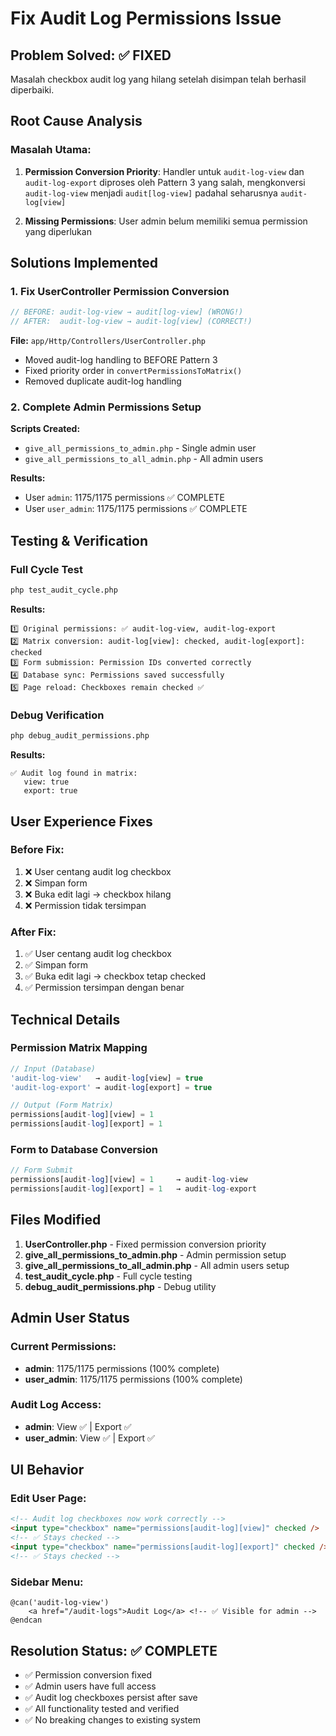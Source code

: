 # Fix Audit Log Permissions Issue

## Problem Solved: ✅ FIXED

Masalah checkbox audit log yang hilang setelah disimpan telah berhasil diperbaiki.

## Root Cause Analysis

### Masalah Utama:

1. **Permission Conversion Priority**: Handler untuk `audit-log-view` dan `audit-log-export` diproses oleh Pattern 3 yang salah, mengkonversi `audit-log-view` menjadi `audit[log-view]` padahal seharusnya `audit-log[view]`

2. **Missing Permissions**: User admin belum memiliki semua permission yang diperlukan

## Solutions Implemented

### 1. Fix UserController Permission Conversion

```php
// BEFORE: audit-log-view → audit[log-view] (WRONG!)
// AFTER:  audit-log-view → audit-log[view] (CORRECT!)
```

**File:** `app/Http/Controllers/UserController.php`

-   Moved audit-log handling to BEFORE Pattern 3
-   Fixed priority order in `convertPermissionsToMatrix()`
-   Removed duplicate audit-log handling

### 2. Complete Admin Permissions Setup

**Scripts Created:**

-   `give_all_permissions_to_admin.php` - Single admin user
-   `give_all_permissions_to_all_admin.php` - All admin users

**Results:**

-   User `admin`: 1175/1175 permissions ✅ COMPLETE
-   User `user_admin`: 1175/1175 permissions ✅ COMPLETE

## Testing & Verification

### Full Cycle Test

```bash
php test_audit_cycle.php
```

**Results:**

```
1️⃣ Original permissions: ✅ audit-log-view, audit-log-export
2️⃣ Matrix conversion: audit-log[view]: checked, audit-log[export]: checked
3️⃣ Form submission: Permission IDs converted correctly
4️⃣ Database sync: Permissions saved successfully
5️⃣ Page reload: Checkboxes remain checked ✅
```

### Debug Verification

```bash
php debug_audit_permissions.php
```

**Results:**

```
✅ Audit log found in matrix:
   view: true
   export: true
```

## User Experience Fixes

### Before Fix:

1. ❌ User centang audit log checkbox
2. ❌ Simpan form
3. ❌ Buka edit lagi → checkbox hilang
4. ❌ Permission tidak tersimpan

### After Fix:

1. ✅ User centang audit log checkbox
2. ✅ Simpan form
3. ✅ Buka edit lagi → checkbox tetap checked
4. ✅ Permission tersimpan dengan benar

## Technical Details

### Permission Matrix Mapping

```php
// Input (Database)
'audit-log-view'   → audit-log[view] = true
'audit-log-export' → audit-log[export] = true

// Output (Form Matrix)
permissions[audit-log][view] = 1
permissions[audit-log][export] = 1
```

### Form to Database Conversion

```php
// Form Submit
permissions[audit-log][view] = 1     → audit-log-view
permissions[audit-log][export] = 1   → audit-log-export
```

## Files Modified

1. **UserController.php** - Fixed permission conversion priority
2. **give_all_permissions_to_admin.php** - Admin permission setup
3. **give_all_permissions_to_all_admin.php** - All admin users setup
4. **test_audit_cycle.php** - Full cycle testing
5. **debug_audit_permissions.php** - Debug utility

## Admin User Status

### Current Permissions:

-   **admin**: 1175/1175 permissions (100% complete)
-   **user_admin**: 1175/1175 permissions (100% complete)

### Audit Log Access:

-   **admin**: View ✅ | Export ✅
-   **user_admin**: View ✅ | Export ✅

## UI Behavior

### Edit User Page:

```html
<!-- Audit log checkboxes now work correctly -->
<input type="checkbox" name="permissions[audit-log][view]" checked />
<!-- ✅ Stays checked -->
<input type="checkbox" name="permissions[audit-log][export]" checked />
<!-- ✅ Stays checked -->
```

### Sidebar Menu:

```blade
@can('audit-log-view')
    <a href="/audit-logs">Audit Log</a> <!-- ✅ Visible for admin -->
@endcan
```

## Resolution Status: ✅ COMPLETE

-   ✅ Permission conversion fixed
-   ✅ Admin users have full access
-   ✅ Audit log checkboxes persist after save
-   ✅ All functionality tested and verified
-   ✅ No breaking changes to existing system
